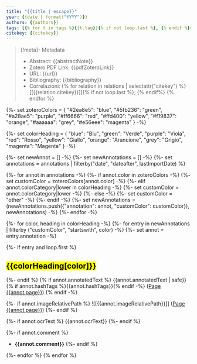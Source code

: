 ```yaml
---
title: "{{title | escape}}"
year: {{date | format("YYYY")}}
authors: {{authors}}
tags: [{% for t in tags %}{{t.tag}}{% if not loop.last %}, {% endif %}{% endfor %}]
citekey: {{citekey}}
---
```


> [!meta]- Metadata
> - Abstract: {{abstractNote}}
> - Zotero PDF Link: {{pdfZoteroLink}}
> - URL: {{url}}
> - Bibliography: {{bibliography}}
> - Correlazioni: {% for relation in relations | selectattr("citekey") %} [[{{relation.citekey}}]]{% if not loop.last %}, {% endif%} {% endfor %}


{%-
    set zoteroColors = {
        "#2ea8e5": "blue",
        "#5fb236": "green",
        "#a28ae5": "purple",
        "#ff6666": "red",
        "#ffd400": "yellow",
        "#f19837": "orange",
        "#aaaaaa": "grey",
        "#e56eee": "magenta"
    }
-%}

{%-
   set colorHeading = {
		"blue": "Blu",
		"green": "Verde",
		"purple": "Viola",
		"red": "Rosso",
		"yellow": "Giallo",
		"orange": "Arancione",
		"grey": "Grigio",
		"magenta": "Magenta"
   }
-%}

{%- set newAnnot = [] -%}
{%- set newAnnotations = [] -%}
{%- set annotations = annotations | filterby("date", "dateafter", lastImportDate) %}

{%- for annot in annotations -%}
    {%- if annot.color in zoteroColors -%}
        {%- set customColor = zoteroColors[annot.color] -%}
    {%- elif annot.colorCategory|lower in colorHeading -%}
    	{%- set customColor = annot.colorCategory|lower -%}
    {%- else -%}
	    {%- set customColor = "other" -%}
    {%- endif -%}
    {%- set newAnnotations = (newAnnotations.push({"annotation": annot, "customColor": customColor}), newAnnotations) -%}
{%- endfor -%}

{%- for color, heading in colorHeading -%}
{%- for entry in newAnnotations | filterby ("customColor", "startswith", color) -%}
{%- set annot = entry.annotation -%}

{%- if entry and loop.first %}
## <mark style="background-color: {{color}}">{{colorHeading[color]}}</mark>
{%- endif %}
{% if annot.annotatedText %}
{{annot.annotatedText | safe}} {% if annot.hashTags %}{{annot.hashTags}}{% endif -%}
([Page {{annot.page}}]({{annot.desktopURI}})) {% endif -%} 

{%- if annot.imageRelativePath %}
![[{{annot.imageRelativePath}}]] ([Page {{annot.page}}]({{annot.desktopURI}}))
{%- endif %}

{%- if annot.ocrText %}
{{annot.ocrText}}
{%- endif %}

{%- if annot.comment %}
- **{{annot.comment}}**
{%- endif %}

{%- endfor %}
{% endfor %}
